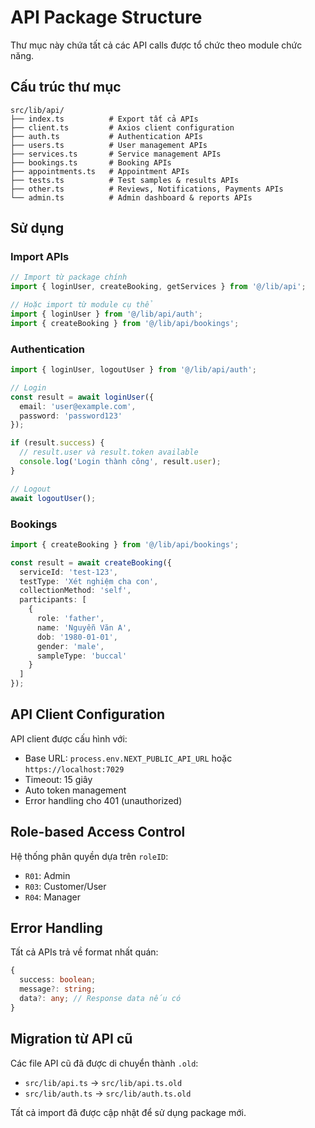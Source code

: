 # API Package Structure

Thư mục này chứa tất cả các API calls được tổ chức theo module chức năng.

## Cấu trúc thư mục

```
src/lib/api/
├── index.ts          # Export tất cả APIs
├── client.ts         # Axios client configuration
├── auth.ts           # Authentication APIs
├── users.ts          # User management APIs
├── services.ts       # Service management APIs
├── bookings.ts       # Booking APIs
├── appointments.ts   # Appointment APIs
├── tests.ts          # Test samples & results APIs
├── other.ts          # Reviews, Notifications, Payments APIs
└── admin.ts          # Admin dashboard & reports APIs
```

## Sử dụng

### Import APIs

```typescript
// Import từ package chính
import { loginUser, createBooking, getServices } from '@/lib/api';

// Hoặc import từ module cụ thể
import { loginUser } from '@/lib/api/auth';
import { createBooking } from '@/lib/api/bookings';
```

### Authentication

```typescript
import { loginUser, logoutUser } from '@/lib/api/auth';

// Login
const result = await loginUser({
  email: 'user@example.com',
  password: 'password123'
});

if (result.success) {
  // result.user và result.token available
  console.log('Login thành công', result.user);
}

// Logout
await logoutUser();
```

### Bookings

```typescript
import { createBooking } from '@/lib/api/bookings';

const result = await createBooking({
  serviceId: 'test-123',
  testType: 'Xét nghiệm cha con',
  collectionMethod: 'self',
  participants: [
    {
      role: 'father',
      name: 'Nguyễn Văn A',
      dob: '1980-01-01',
      gender: 'male',
      sampleType: 'buccal'
    }
  ]
});
```

## API Client Configuration

API client được cấu hình với:
- Base URL: `process.env.NEXT_PUBLIC_API_URL` hoặc `https://localhost:7029`
- Timeout: 15 giây
- Auto token management
- Error handling cho 401 (unauthorized)

## Role-based Access Control

Hệ thống phân quyền dựa trên `roleID`:
- `R01`: Admin
- `R03`: Customer/User  
- `R04`: Manager

## Error Handling

Tất cả APIs trả về format nhất quán:

```typescript
{
  success: boolean;
  message?: string;
  data?: any; // Response data nếu có
}
```

## Migration từ API cũ

Các file API cũ đã được di chuyển thành `.old`:
- `src/lib/api.ts` → `src/lib/api.ts.old`
- `src/lib/auth.ts` → `src/lib/auth.ts.old`

Tất cả import đã được cập nhật để sử dụng package mới.
